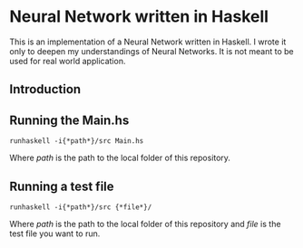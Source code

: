 # Neural Network written in Haskell
 This is an implementation of a Neural Network written in Haskell. I wrote it only to deepen my understandings of Neural Networks. It is not meant to be used for real world application.

## Introduction

## Running the Main.hs
```
runhaskell -i{*path*}/src Main.hs
```
Where *path* is the path to the local folder of this repository.

## Running a test file
```
runhaskell -i{*path*}/src {*file*}/
```

Where *path* is the path to the local folder of this repository and *file* is the test file you want to run.
